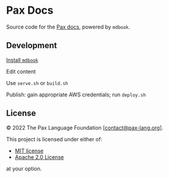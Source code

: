 # Pax Docs

Source code for the [Pax docs](https://docs.pax-lang.org), powered by `mdbook`.


## Development

[Install `mdbook`](https://rust-lang.github.io/mdBook/guide/installation.html)

Edit content

Use `serve.sh` or `build.sh`

Publish: gain appropriate AWS credentials; run `deploy.sh`


## License 

© 2022 The Pax Language Foundation [contact@pax-lang.org].

This project is licensed under either of:
 - [MIT license](LICENSE-MIT)
 - [Apache 2.0 License](LICENSE-APACHE)

at your option.
